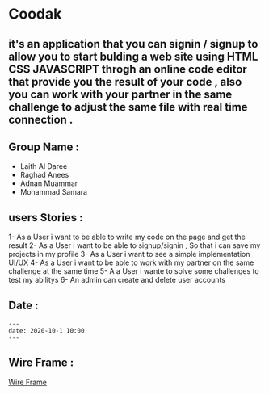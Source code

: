 # Coodak

## it's an application that  you can signin / signup  to allow you to start bulding a web site using **HTML** **CSS** **JAVASCRIPT**  throgh an online code editor that provide you the result of your code , also you can work with your partner in the same challenge to adjust the same file with real time connection  . 


## Group Name : 

- Laith Al Daree 
- Raghad Anees 
- Adnan Muammar 
- Mohammad Samara

## users Stories : 

1- As a User i want to be able to write my code on the page and get the result 
2- As a User i want to be able to signup/signin ,  So that i can save my projects in my profile 
3- As a User i want to see a simple implementation UI/UX 
4- As a User i want to be able to work with my partner on the same challenge at the same time 
5- A a User i wante to solve some challenges to test my abilitys 
6- An admin can create and delete user accounts

## Date :
```
---
date: 2020-10-1 10:00
---
```



## Wire Frame :

[ Wire Frame](https://wireframe.cc/pro/pp/fa4c8b89c378873)
